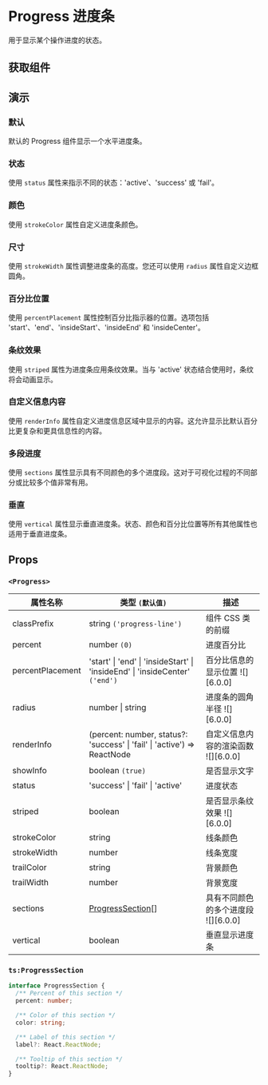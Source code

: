# Progress 进度条

用于显示某个操作进度的状态。

## 获取组件

<!--{include:<import-guide>}-->

## 演示

### 默认

默认的 Progress 组件显示一个水平进度条。

<!--{include:`line.md`}-->

### 状态

使用 `status` 属性来指示不同的状态：'active'、'success' 或 'fail'。

<!--{include:`line-status.md`}-->

### 颜色

使用 `strokeColor` 属性自定义进度条颜色。

<!--{include:`line-stroke-color.md`}-->

### 尺寸

使用 `strokeWidth` 属性调整进度条的高度。您还可以使用 `radius` 属性自定义边框圆角。

<!--{include:`line-stroke-width.md`}-->

### 百分比位置

使用 `percentPlacement` 属性控制百分比指示器的位置。选项包括 'start'、'end'、'insideStart'、'insideEnd' 和 'insideCenter'。

<!--{include:`line-percent-position.md`}-->

### 条纹效果

使用 `striped` 属性为进度条应用条纹效果。当与 'active' 状态结合使用时，条纹将会动画显示。

<!--{include:`line-striped.md`}-->

### 自定义信息内容

使用 `renderInfo` 属性自定义进度信息区域中显示的内容。这允许显示比默认百分比更复杂和更具信息性的内容。

<!--{include:`line-render-info.md`}-->

### 多段进度

使用 `sections` 属性显示具有不同颜色的多个进度段。这对于可视化过程的不同部分或比较多个值非常有用。

<!--{include:`line-sections.md`}-->

### 垂直

使用 `vertical` 属性显示垂直进度条。状态、颜色和百分比位置等所有其他属性也适用于垂直进度条。

<!--{include:`line-vertical.md`}-->

## Props

### `<Progress>`

| 属性名称         | 类型 `(默认值)`                                                              | 描述                                |
| ---------------- | ---------------------------------------------------------------------------- | ----------------------------------- |
| classPrefix      | string `('progress-line')`                                                   | 组件 CSS 类的前缀                   |
| percent          | number `(0)`                                                                 | 进度百分比                          |
| percentPlacement | 'start' \| 'end' \| 'insideStart' \| 'insideEnd' \| 'insideCenter' `('end')` | 百分比信息的显示位置 ![][6.0.0]     |
| radius           | number \| string                                                             | 进度条的圆角半径 ![][6.0.0]         |
| renderInfo       | (percent: number, status?: 'success' \| 'fail' \| 'active') => ReactNode     | 自定义信息内容的渲染函数 ![][6.0.0] |
| showInfo         | boolean `(true)`                                                             | 是否显示文字                        |
| status           | 'success' \| 'fail' \| 'active'                                              | 进度状态                            |
| striped          | boolean                                                                      | 是否显示条纹效果 ![][6.0.0]         |
| strokeColor      | string                                                                       | 线条颜色                            |
| strokeWidth      | number                                                                       | 线条宽度                            |
| trailColor       | string                                                                       | 背景颜色                            |
| trailWidth       | number                                                                       | 背景宽度                            |
| sections         | [ProgressSection](#code-ts-progress-section-code)[]                          | 具有不同颜色的多个进度段 ![][6.0.0] |
| vertical         | boolean                                                                      | 垂直显示进度条                      |

### `ts:ProgressSection`

```ts
interface ProgressSection {
  /** Percent of this section */
  percent: number;

  /** Color of this section */
  color: string;

  /** Label of this section */
  label?: React.ReactNode;

  /** Tooltip of this section */
  tooltip?: React.ReactNode;
}
```
